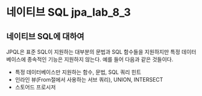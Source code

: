 # 네이티브 SQL jpa_lab_8_3

## 네이티브 SQL에 대하여 
JPQL은 표준 SQL이 지원하는 대부분의 문법과 SQL 함수들을 지원하지만 특정 데이터베이스에 종속적인 기능은 지원하지 않는다. 예를 들어 다음과 같은 것들이다.
* 특정 데이터베이스만 지원하는 함수, 문법, SQL 쿼리 힌트
* 인라인 뷰(From절에서 사용하는 서브 쿼리), UNION, INTERSECT
* 스토어드 프로시저 
  

